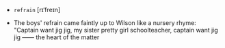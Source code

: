 - `refrain` [rɪˈfreɪn]



-  The boys' refrain came faintly up to Wilson like a nursery rhyme: "Captain want jig jig, my sister pretty girl schoolteacher, captain want jig jig —— the heart of the matter